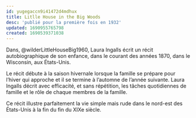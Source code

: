 ```yaml
---
id: yugegaccn9i41472d4mdhux
title: Litlle House in the Big Woods
desc: 'publié pour la première fois en 1932'
updated: 1690955765798
created: 1690539371038
---
```


Dans, @wilderLittleHouseBig1960, Laura Ingalls écrit un récit autobiographique 
de son enfance, dans le courant des années 1870, dans le Wisconsin, aux États-Unis.

Le récit débute à la saison hivernale lorsque la famille se prépare pour l’hiver 
qui approche et il se termine à l’automne de l’année suivante. Laura Ingalls 
décrit avec efficacité, et sans répétition,  les tâches quotidiennes de famille 
et le rôle de chaque membres de la famille.

Ce récit illustre parfaitement la vie simple mais rude dans le nord-est des 
États-Unis à la fin du fin du XIXe siècle.
